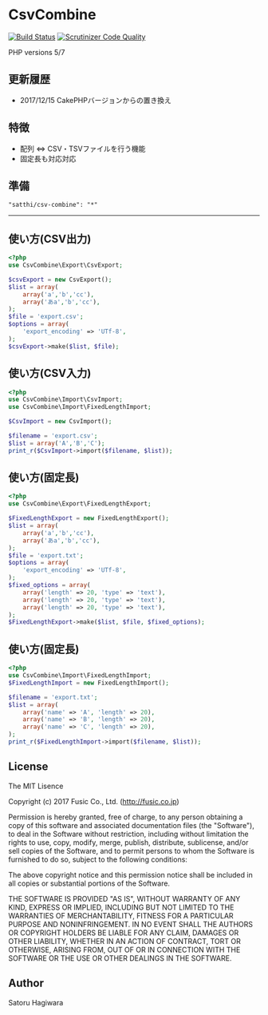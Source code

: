# CsvCombine

[![Build Status](https://app.travis-ci.com/satthi/csv-combine.svg?branch=master)](https://app.travis-ci.com/satthi/csv-combine)
[![Scrutinizer Code Quality](https://scrutinizer-ci.com/g/satthi/csv-combine/badges/quality-score.png?b=master)](https://scrutinizer-ci.com/g/satthi/csv-combine/?branch=master)

PHP versions  5/7

## 更新履歴 ##

* 2017/12/15 CakePHPバージョンからの置き換え

## 特徴 ##

* 配列 ⇔ CSV・TSVファイルを行う機能
* 固定長も対応対応

## 準備 ##

```
"satthi/csv-combine": "*"
```

********************

## 使い方(CSV出力) ##
```php
<?php
use CsvCombine\Export\CsvExport;

$csvExport = new CsvExport();
$list = array(
    array('a','b','cc'),
    array('あa','b','cc'),
);
$file = 'export.csv';
$options = array(
    'export_encoding' => 'UTf-8',
);
$csvExport->make($list, $file);
```

## 使い方(CSV入力) ##
```php
<?php
use CsvCombine\Import\CsvImport;
use CsvCombine\Import\FixedLengthImport;

$CsvImport = new CsvImport();

$filename = 'export.csv';
$list = array('A','B','C');
print_r($CsvImport->import($filename, $list));
```

## 使い方(固定長) ##
```php
<?php
use CsvCombine\Export\FixedLengthExport;

$FixedLengthExport = new FixedLengthExport();
$list = array(
    array('a','b','cc'),
    array('あa','b','cc'),
);
$file = 'export.txt';
$options = array(
    'export_encoding' => 'UTf-8',
);
$fixed_options = array(
    array('length' => 20, 'type' => 'text'),
    array('length' => 20, 'type' => 'text'),
    array('length' => 20, 'type' => 'text'),
);
$FixedLengthExport->make($list, $file, $fixed_options);

```

## 使い方(固定長) ##
```php
<?php
use CsvCombine\Import\FixedLengthImport;
$FixedLengthImport = new FixedLengthImport();

$filename = 'export.txt';
$list = array(
    array('name' => 'A', 'length' => 20),
    array('name' => 'B', 'length' => 20),
    array('name' => 'C', 'length' => 20),
);
print_r($FixedLengthImport->import($filename, $list));
```

## License ##

The MIT Lisence

Copyright (c) 2017 Fusic Co., Ltd. (http://fusic.co.jp)

Permission is hereby granted, free of charge, to any person obtaining a copy of this software and associated documentation files (the "Software"), to deal in the Software without restriction, including without limitation the rights to use, copy, modify, merge, publish, distribute, sublicense, and/or sell copies of the Software, and to permit persons to whom the Software is furnished to do so, subject to the following conditions:

The above copyright notice and this permission notice shall be included in all copies or substantial portions of the Software.

THE SOFTWARE IS PROVIDED "AS IS", WITHOUT WARRANTY OF ANY KIND, EXPRESS OR IMPLIED, INCLUDING BUT NOT LIMITED TO THE WARRANTIES OF MERCHANTABILITY, FITNESS FOR A PARTICULAR PURPOSE AND NONINFRINGEMENT. IN NO EVENT SHALL THE AUTHORS OR COPYRIGHT HOLDERS BE LIABLE FOR ANY CLAIM, DAMAGES OR OTHER LIABILITY, WHETHER IN AN ACTION OF CONTRACT, TORT OR OTHERWISE, ARISING FROM, OUT OF OR IN CONNECTION WITH THE SOFTWARE OR THE USE OR OTHER DEALINGS IN THE SOFTWARE.

## Author ##

Satoru Hagiwara
